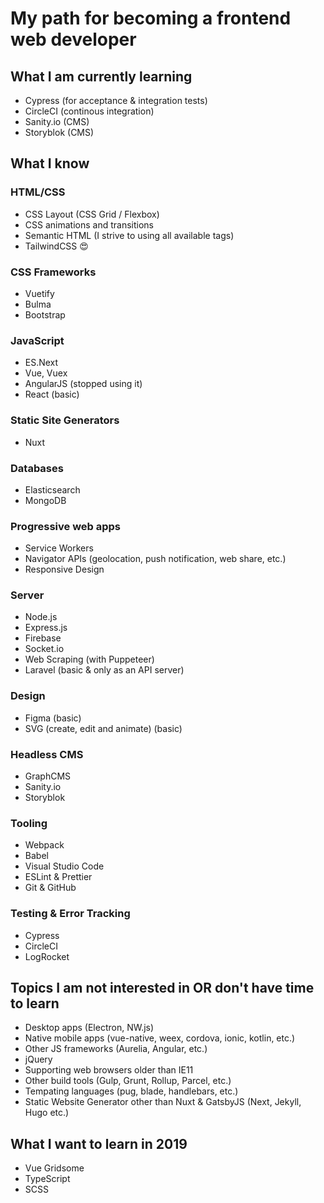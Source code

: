 # My path for becoming a frontend web developer

## What I am currently learning
- Cypress (for acceptance & integration tests)
- CircleCI (continous integration)
- Sanity.io (CMS)
- Storyblok (CMS)

## What I know

### HTML/CSS
- CSS Layout (CSS Grid / Flexbox)
- CSS animations and transitions
- Semantic HTML (I strive to using all available tags)
- TailwindCSS :heart_eyes:

### CSS Frameworks
- Vuetify
- Bulma
- Bootstrap

### JavaScript
- ES.Next
- Vue, Vuex
- AngularJS (stopped using it)
- React (basic)

### Static Site Generators
- Nuxt

### Databases
- Elasticsearch
- MongoDB

### Progressive web apps
- Service Workers
- Navigator APIs (geolocation, push notification, web share, etc.)
- Responsive Design

### Server
- Node.js
- Express.js
- Firebase
- Socket.io
- Web Scraping (with Puppeteer)
- Laravel (basic & only as an API server)

### Design
- Figma (basic)
- SVG (create, edit and animate) (basic)

### Headless CMS
- GraphCMS
- Sanity.io
- Storyblok

### Tooling
- Webpack
- Babel
- Visual Studio Code
- ESLint & Prettier
- Git & GitHub

### Testing & Error Tracking
- Cypress
- CircleCI
- LogRocket

## Topics I am not interested in OR don't have time to learn
- Desktop apps (Electron, NW.js)
- Native mobile apps (vue-native, weex, cordova, ionic, kotlin, etc.)
- Other JS frameworks (Aurelia, Angular, etc.)
- jQuery
- Supporting web browsers older than IE11
- Other build tools (Gulp, Grunt, Rollup, Parcel, etc.)
- Tempating languages (pug, blade, handlebars, etc.)
- Static Website Generator other than Nuxt & GatsbyJS (Next, Jekyll, Hugo etc.)

## What I want to learn in 2019
- Vue Gridsome
- TypeScript
- SCSS

